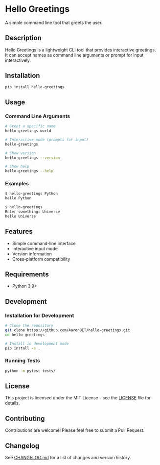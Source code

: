 # Hello Greetings

A simple command line tool that greets the user.

## Description

Hello Greetings is a lightweight CLI tool that provides interactive greetings. It can accept names as command line arguments or prompt for input interactively.

## Installation

```bash
pip install hello-greetings
```

## Usage

### Command Line Arguments

```bash
# Greet a specific name
hello-greetings world

# Interactive mode (prompts for input)
hello-greetings

# Show version
hello-greetings --version

# Show help
hello-greetings --help
```

### Examples

```bash
$ hello-greetings Python
hello Python

$ hello-greetings
Enter something: Universe
hello Universe
```

## Features

- Simple command-line interface
- Interactive input mode
- Version information
- Cross-platform compatibility

## Requirements

- Python 3.9+

## Development

### Installation for Development

```bash
# Clone the repository
git clone https://github.com/AaronOET/hello-greetings.git
cd hello-greetings

# Install in development mode
pip install -e .
```

### Running Tests

```bash
python -m pytest tests/
```

## License

This project is licensed under the MIT License - see the [LICENSE](LICENSE) file for details.

## Contributing

Contributions are welcome! Please feel free to submit a Pull Request.

## Changelog

See [CHANGELOG.md](CHANGELOG.md) for a list of changes and version history.
